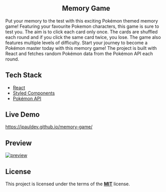 <article class="markdown-body entry-content container-lg" itemprop="text">
  <h1 dir="auto" align="center">Memory Game</h1>
  <p dir="auto">
    Put your memory to the test with this exciting Pokémon themed memory game!
    Featuring your favourite Pokemon characters, this game is sure to test you.
    The aim is to click each card only once. The cards are shuffled each round
    and if you click the same card twice, you lose. The game also features
    multiple levels of difficulty. Start your journey to become a Pokémon master
    today with this memory game! The project is built with React and fetches
    random Pokémon data from the Pokémon API each round.
  </p>
  <h2 dir="auto">Tech Stack</h2>
  <ul dir="auto">
    <li>
      <a href="https://reactjs.org/" rel="nofollow">React</a>
    </li>
    <li>
      <a href="https://styled-components.com/" rel="nofollow"
        >Styled Components</a
      >
    </li>
    <li>
      <a href="https://pokeapi.co/" rel="nofollow">Pokémon API</a>
    </li>
  </ul>
  <h2 dir="auto">Live Demo</h2>
  <a href="https://jpauldev.github.io/memory-game/" rel="nofollow"
    >https://jpauldev.github.io/memory-game/</a
  >
  <h2 dir="auto">Preview</h2>
  <a
    target="_blank"
    rel="noopener noreferrer nofollow"
    href="https://user-images.githubusercontent.com/19373302/215273630-6a343cce-7444-4900-8fbc-aac54d50cd67.png"
    ><img
      src="https://user-images.githubusercontent.com/19373302/215273630-6a343cce-7444-4900-8fbc-aac54d50cd67.png"
      alt="preview"
      style="max-width: 100%"
  /></a>
  <h2 dir="auto">License</h2>
  <p dir="auto">
    This project is licensed under the terms of the
    <strong
      ><a href="https://choosealicense.com/licenses/mit/" rel="nofollow"
        >MIT</a
      ></strong
    >
    license.
  </p>
</article>
